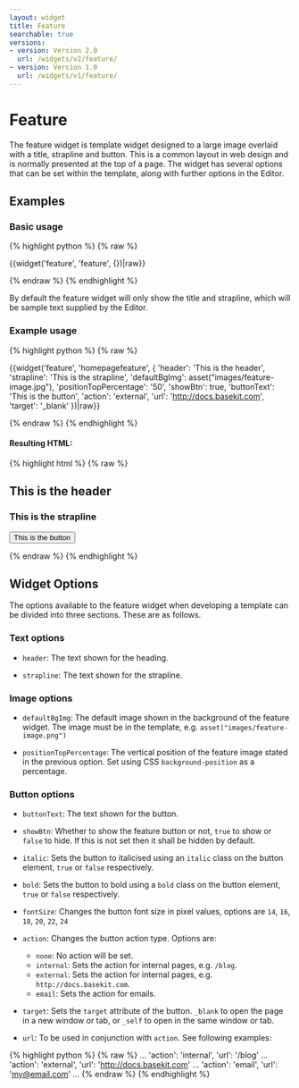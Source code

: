 ```yaml
---
layout: widget
title: Feature
searchable: true
versions:
- version: Version 2.0
  url: /widgets/v2/feature/
- version: Version 1.0
  url: /widgets/v1/feature/
---
```


# Feature

The feature widget is template widget designed to a large image overlaid with a title, strapline and button. This is a common layout in web design and is normally presented at the top of a page. The widget has several options that can be set within the template, along with further options in the Editor.

## Examples

### Basic usage

{% highlight python %}
{% raw %}

{{widget('feature', 'feature', {})|raw}}

{% endraw %}
{% endhighlight %}

By default the feature widget will only show the title and strapline, which will be sample text supplied by the Editor.

### Example usage

{% highlight python %}
{% raw %}

{{widget('feature', 'homepagefeature', {
  'header': 'This is the header',
  'strapline': 'This is the strapline',
  'defaultBgImg': asset("images/feature-image.jpg"),
  'positionTopPercentage': '50',
  'showBtn': true,
  'buttonText': 'This is the button',
  'action': 'external',
  'url': 'http://docs.basekit.com',
  'target': '_blank'
})|raw}}

{% endraw %}
{% endhighlight %}

#### Resulting HTML:

{% highlight html %}
{% raw %}

<div id="page-zones__template-widgets__feature-homepagefeature" class="widget  widget--template-widget" data-widget-type="feature">
  <div class="bk-feature  feature  widget__feature">
    <div class="background-image  feature__background-image" style="background-image: url('.../images/feature-image.jpg'); background-position: center 50%">
      <div class="content-wrap  feature__content-wrap">
        <h2 class="headline  feature__headline">This is the header</h2>
        <h3 class="strapline  feature__strapline">This is the strapline</h3>
        <button class="button  icon  button--primary  feature__button  js-feature-btn">This is the button</button>
      </div>
    </div>
  </div>
  <img src=".../images/feature-image.jpg" style="display:none;" alt="feature image">
</div>

{% endraw %}
{% endhighlight %}

## Widget Options

The options available to the feature widget when developing a template can be divided into three sections. These are as follows.

### Text options

* `header`: The text shown for the heading.

* `strapline`: The text shown for the strapline.

### Image options

* `defaultBgImg`: The default image shown in the background of the feature widget. The image must be in the template, e.g. `asset("images/feature-image.png")`

* `positionTopPercentage`: The vertical position of the feature image stated in the previous option. Set using CSS  `background-position` as a percentage.

### Button options

* `buttonText`: The text shown for the button.

* `showBtn`: Whether to show the feature button or not, `true` to show or `false` to hide. If this is not set then it shall be hidden by default.

* `italic`: Sets the button to italicised using an `italic` class on the button element, `true` or `false` respectively.

* `bold`: Sets the button to bold using a `bold` class on the button element, `true` or `false` respectively.

* `fontSize`: Changes the button font size in pixel values, options are `14`, `16`, `18`, `20`, `22`, `24`

* `action`: Changes the button action type. Options are:

  * `none`: No action will be set.
  * `internal`: Sets the action for internal pages, e.g. `/blog`.
  * `external`: Sets the action for internal pages, e.g. `http://docs.basekit.com`.
  * `email`:  Sets the action for emails.

* `target`: Sets the `target` attribute of the button. `_blank` to open the page in a new window or tab, or `_self` to open in the same window or tab.

* `url`: To be used in conjunction with `action`. See following examples:

{% highlight python %}
{% raw %}
...
'action': 'internal',
'url': '/blog'
...
'action': 'external',
'url': 'http://docs.basekit.com'
...
'action': 'email',
'url': 'my@email.com'
...
{% endraw %}
{% endhighlight %}
